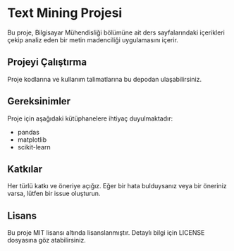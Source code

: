 # Text Mining Projesi

Bu proje, Bilgisayar Mühendisliği bölümüne ait ders sayfalarındaki içerikleri çekip analiz eden bir metin madenciliği uygulamasını içerir.

## Projeyi Çalıştırma

Proje kodlarına ve kullanım talimatlarına bu depodan ulaşabilirsiniz.

## Gereksinimler

Proje için aşağıdaki kütüphanelere ihtiyaç duyulmaktadır:
- pandas
- matplotlib
- scikit-learn

## Katkılar
Her türlü katkı ve öneriye açığız. Eğer bir hata bulduysanız veya bir öneriniz varsa, lütfen bir issue oluşturun.

## Lisans
Bu proje MIT lisansı altında lisanslanmıştır. Detaylı bilgi için LICENSE dosyasına göz atabilirsiniz.

